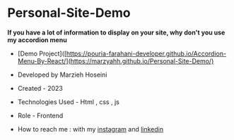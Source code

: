 # Personal-Site-Demo

**If you have a lot of information to display on your site, why don't you use my accordion menu**
- [Demo Project]([https://pouria-farahani-developer.github.io/Accordion-Menu-By-React/](https://marzyahh.github.io/Personal-Site-Demo/)

- Developed by Marzieh Hoseini

- Created - 2023

- Technologies Used - Html , css , js

- Role - Frontend

- How to reach me : with my [instagram](https://www.instagram.com/marzieh_hoseini_web) and [linkedin](https://www.linkedin.com/in/marzieh-hooseini-5a47a6177/)
